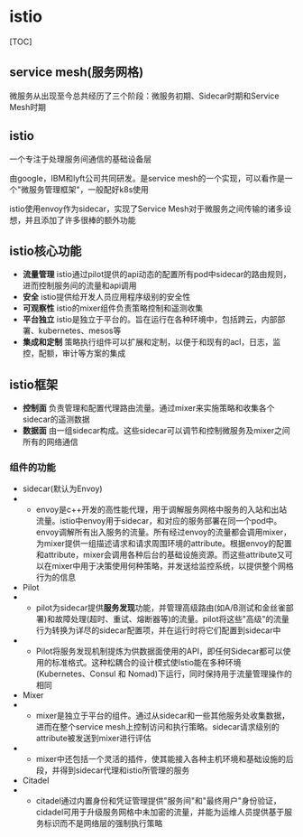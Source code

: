 # istio

[TOC]

## service mesh(服务网格)

微服务从出现至今总共经历了三个阶段：微服务初期、Sidecar时期和Service Mesh时期

## istio
一个专注于处理服务间通信的基础设备层

由google，IBM和lyft公司共同研发。是service mesh的一个实现，可以看作是一个"微服务管理框架"，一般配好k8s使用

istio使用envoy作为sidecar，实现了Service Mesh对于微服务之间传输的诸多设想，并且添加了许多很棒的额外功能

## istio核心功能
- **流量管理** istio通过pilot提供的api动态的配置所有pod中sidecar的路由规则，进而控制服务间的流量和api调用
- **安全** istio提供给开发人员应用程序级别的安全性
- **可观察性** istio的mixer组件负责策略控制和遥测收集
- **平台独立** istio是独立于平台的。旨在运行在各种环境中，包括跨云，内部部署、kubernetes、mesos等
- **集成和定制** 策略执行组件可以扩展和定制，以便于和现有的acl，日志，监控，配额，审计等方案的集成


## istio框架
- **控制面** 负责管理和配置代理路由流量。通过mixer来实施策略和收集各个sidecar的遥测数据
- **数据面** 由一组sidecar构成。这些sidecar可以调节和控制微服务及mixer之间所有的网络通信

### 组件的功能
- sidecar(默认为Envoy)
- - envoy是c++开发的高性能代理，用于调解服务网格中服务的入站和出站流量。istio中envoy用于sidecar，和对应的服务部署在同一个pod中。envoy调解所有出入服务的流量。所有经过envoy的流量都会调用mixer，为mixer提供一组描述请求和请求周围环境的attribute。根据envoy的配置和attribute，mixer会调用各种后台的基础设施资源。而这些attribute又可以在mixer中用于决策使用何种策略，并发送给监控系统，以提供整个网格行为的信息
- Pilot
- - pilot为sidecar提供**服务发现**功能，并管理高级路由(如A/B测试和金丝雀部署)和故障处理(超时、重试、熔断器等)的流量。pilot将这些"高级"的流量行为转换为详尽的sidecar配置项，并在运行时将它们配置到sidecar中
- - Pilot将服务发现机制提炼为供数据面使用的API，即任何Sidecar都可以使用的标准格式。这种松耦合的设计模式使Istio能在多种环境(Kubernetes、Consul 和 Nomad)下运行，同时保持用于流量管理操作的相同
- Mixer
- - mixer是独立于平台的组件。通过从sidecar和一些其他服务处收集数据，进而在整个service mesh上控制访问和执行策略。sidecar请求级别的attribute被发送到mixer进行评估
- - mixer中还包括一个灵活的插件，使其能接入各种主机环境和基础设施的后段，并得到sidecar代理和istio所管理的服务
- Citadel
- - citadel通过内置身份和凭证管理提供"服务间"和"最终用户"身份验证，cidadel可用于升级服务网格中未加密的流量，并能为运维人员提供基于服务标识而不是网络层的强制执行策略


















